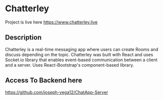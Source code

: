 # Chatterley

Project is live here https://www.chatterley.live

## Description

Chatterley is a real-time messaging app where users can create Rooms and discuss depending on the topic. Chatterley was built with React and uses Socket.io library that enables event-based communication between a client and a server. Uses React-Bootstrap's component-based library.

## Access To Backend here
https://github.com/joseph-vega12/ChatApp-Server
